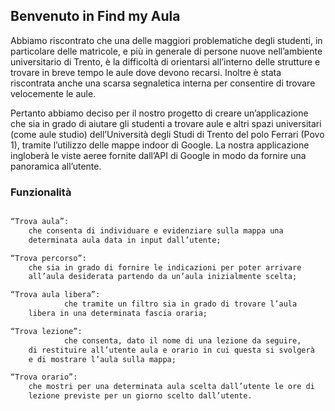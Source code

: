 ## Benvenuto in Find my Aula

Abbiamo riscontrato che una delle maggiori problematiche degli studenti, in particolare delle matricole, e più in generale di persone nuove nell’ambiente universitario di Trento, è la difficoltà di orientarsi all’interno delle strutture e trovare in breve tempo le aule dove devono recarsi. Inoltre è stata riscontrata anche una scarsa segnaletica interna per consentire di trovare velocemente le aule.

Pertanto abbiamo deciso per il nostro progetto di creare un’applicazione che sia in grado di aiutare gli studenti a trovare aule e altri spazi universitari (come aule studio) dell’Università degli Studi di Trento del polo Ferrari (Povo 1), tramite l’utilizzo delle mappe indoor di Google. La nostra applicazione ingloberà le viste aeree fornite dall’API di Google in modo da fornire una panoramica all’utente. 

### Funzionalità

```markdown

“Trova aula”: 
    che consenta di individuare e evidenziare sulla mappa una 
    determinata aula data in input dall’utente;

“Trova percorso”:
    che sia in grado di fornire le indicazioni per poter arrivare
    all’aula desiderata partendo da un’aula inizialmente scelta;

“Trova aula libera”:
            che tramite un filtro sia in grado di trovare l’aula
    libera in una determinata fascia oraria;

“Trova lezione”:
            che consenta, dato il nome di una lezione da seguire,
    di restituire all’utente aula e orario in cui questa si svolgerà
    e di mostrare l’aula sulla mappa;

“Trova orario”:
    che mostri per una determinata aula scelta dall’utente le ore di
    lezione previste per un giorno scelto dall’utente.

```
